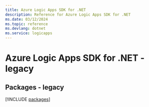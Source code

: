 ```yaml
---
title: Azure Logic Apps SDK for .NET
description: Reference for Azure Logic Apps SDK for .NET
ms.date: 03/12/2024
ms.topic: reference
ms.devlang: dotnet
ms.service: logicapps
---
```

# Azure Logic Apps SDK for .NET - legacy
## Packages - legacy
[!INCLUDE [packages](logic-apps-index.md)]